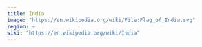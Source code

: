 ```yaml
---
title: India
image: "https://en.wikipedia.org/wiki/File:Flag_of_India.svg"
region: ~
wiki: "https://en.wikipedia.org/wiki/India"
---
```

